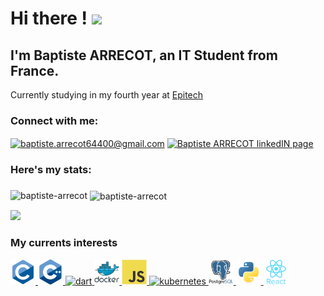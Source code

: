 # Hi there ! <img src="https://raw.githubusercontent.com/MartinHeinz/MartinHeinz/master/wave.gif" width="30px">

## I'm Baptiste ARRECOT, an IT Student from France.
Currently studying in my fourth year at [Epitech](https://github.com/epitech/)

<h3 align="left">Connect with me:</h3>
<p align="left">
<a href="mailto:baptiste.arrecot64400@gmail.com" target="blank"><img align="center" src="https://ssl.gstatic.com/ui/v1/icons/mail/rfr/gmail.ico" alt="baptiste.arrecot64400@gmail.com" height="40" width="40" /></a>
<a href="https://www.linkedin.com/in/baptiste-arrecot-78155b19a/" target="blank"><img align="center" src="https://img.icons8.com/nolan/64/linkedin.png" alt="Baptiste ARRECOT linkedIN page" height="40" width="40" /></a>
<h3 align="left">Here's my stats:</h3>

<h3 align="left"></h3>
<p><img align="left" src="https://github-readme-stats.vercel.app/api/top-langs?username=baptiste-arrecot&show_icons=true&theme=dracula&locale=en&layout=compact&hide=html" alt="baptiste-arrecot" /></p>
<p>&nbsp;<img align="center" src="https://github-readme-stats.vercel.app/api?username=baptiste-arrecot&show_icons=true&theme=dracula&locale=en" alt="baptiste-arrecot" /></p>

![](https://komarev.com/ghpvc/?username=baptiste-arrecot&style=flat-square&color=red)



<h3 align="left">My currents interests</h3>
<p align="left"> 
  <a href="https://www.cprogramming.com/" target="_blank"> <img src="https://raw.githubusercontent.com/devicons/devicon/master/icons/c/c-original.svg" alt="c"      width="40" height="40"/>
  </a>
  <a href="https://www.w3schools.com/cpp/" target="_blank"> <img src="https://raw.githubusercontent.com/devicons/devicon/master/icons/cplusplus/cplusplus-original.svg" alt="cplusplus" width="40" height="40"/> </a>
  <a href="https://dart.dev" target="_blank"> <img src="https://www.vectorlogo.zone/logos/dartlang/dartlang-icon.svg" alt="dart" width="40" height="40"/> </a>  <a href="https://www.docker.com/" target="_blank"> <img src="https://raw.githubusercontent.com/devicons/devicon/master/icons/docker/docker-original-wordmark.svg" alt="docker" width="40" height="40"/> </a><a href="https://developer.mozilla.org/en-US/docs/Web/JavaScript" target="_blank"> <img src="https://raw.githubusercontent.com/devicons/devicon/master/icons/javascript/javascript-original.svg" alt="javascript" width="40" height="40"/> </a> <a href="https://kubernetes.io" target="_blank"> <img src="https://www.vectorlogo.zone/logos/kubernetes/kubernetes-icon.svg" alt="kubernetes" width="40" height="40"/> </a> <a href="https://www.postgresql.org" target="_blank"> <img src="https://raw.githubusercontent.com/devicons/devicon/master/icons/postgresql/postgresql-original-wordmark.svg" alt="postgresql" width="40" height="40"/> </a> <a href="https://www.python.org" target="_blank"> <img src="https://raw.githubusercontent.com/devicons/devicon/master/icons/python/python-original.svg" alt="python" width="40" height="40"/> </a> <a href="https://reactjs.org/" target="_blank"> <img src="https://raw.githubusercontent.com/devicons/devicon/master/icons/react/react-original-wordmark.svg" alt="react" width="40" height="40"/> </a> </p>
